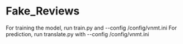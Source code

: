 # Fake_Reviews
For training the model, run train.py and --config /config/vnmt.ini
For prediction, run translate.py with --config /config/vnmt.ini
